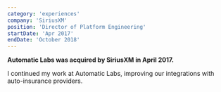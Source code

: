 ```yaml
---
category: 'experiences'
company: 'SiriusXM'
position: 'Director of Platform Engineering'
startDate: 'Apr 2017'
endDate: 'October 2018'
---
```


**Automatic Labs was acquired by SiriusXM in April 2017.**

I continued my work at Automatic Labs, improving our integrations with auto-insurance providers.
